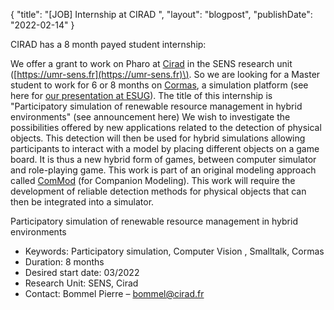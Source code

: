 {
"title": "[JOB] Internship at CIRAD ",
"layout": "blogpost",
"publishDate": "2022-02-14"
}

CIRAD has a 8 month payed student internship:

We offer a grant to work on Pharo at [Cirad](https://www.cirad.fr/nous-connaitre/unites-de-recherche/savoirs-environnement-et-societes) in the SENS research unit \([https://umr-sens.fr](https://umr-sens.fr)\).
So we are looking for a Master student to work for 6 or 8 months on [Cormas](https://github.com/cormas/cormas), a simulation platform \(see here for [our presentation at ESUG](https://hackmd.iscpif.fr/GGwvzBFqRASE5zCzlRwArQ?view)\).
The title of this internship is "Participatory simulation of renewable resource management in hybrid environments" \(see announcement here\)
We wish to investigate the possibilities offered by new applications related to the detection of physical objects. This detection will then be used for hybrid simulations allowing participants to interact with a model by placing different objects on a game board.
It is thus a new hybrid form of games, between computer simulator and role-playing game. This work is part of an original modeling approach called [ComMod](https://www.commod.org/en) \(for Companion Modeling\).
This work will require the development of reliable detection methods for physical objects that can then be integrated into a simulator.

Participatory simulation of renewable resource management in hybrid environments
- Keywords: Participatory simulation, Computer Vision , Smalltalk, Cormas
- Duration: 8 months
- Desired start date: 03/2022
- Research Unit: SENS, Cirad
- Contact: Bommel Pierre – bommel@cirad.fr
